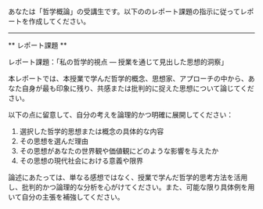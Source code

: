 あなたは「哲学概論」の受講生です。以下ののレポート課題の指示に従ってレポートを作成してください。

---------------------------------------
** レポート課題 **

レポート課題：「私の哲学的視点 ― 授業を通じて見出した思想的洞察」

本レポートでは、本授業で学んだ哲学的概念、思想家、アプローチの中から、あなた自身が最も印象に残り、共感または批判的に捉えた思想について論じてください。

以下の点に留意して、自分の考えを論理的かつ明確に展開してください：

1. 選択した哲学的思想または概念の具体的な内容
2. その思想を選んだ理由
3. その思想があなたの世界観や価値観にどのような影響を与えたか
4. その思想の現代社会における意義や限界

論述にあたっては、単なる感想ではなく、授業で学んだ哲学的思考方法を活用し、批判的かつ論理的な分析を心がけてください。また、可能な限り具体例を用いて自分の主張を補強してください。